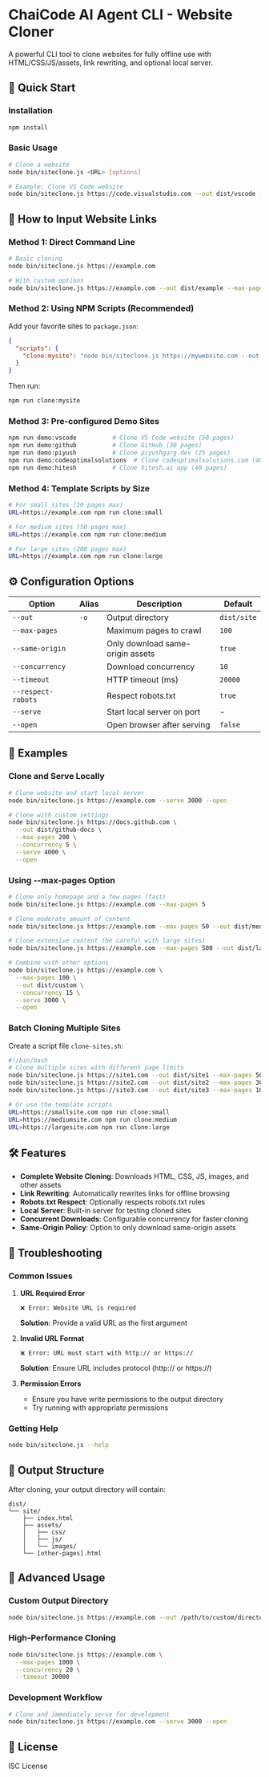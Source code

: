 # ChaiCode AI Agent CLI - Website Cloner

A powerful CLI tool to clone websites for fully offline use with HTML/CSS/JS/assets, link rewriting, and optional local server.

## 🚀 Quick Start

### Installation

```bash
npm install
```

### Basic Usage

```bash
# Clone a website
node bin/siteclone.js <URL> [options]

# Example: Clone VS Code website
node bin/siteclone.js https://code.visualstudio.com --out dist/vscode --max-pages 50 --serve 3000 --open
```

## 📖 How to Input Website Links

### Method 1: Direct Command Line

```bash
# Basic cloning
node bin/siteclone.js https://example.com

# With custom options
node bin/siteclone.js https://example.com --out dist/example --max-pages 100 --serve 4000
```

### Method 2: Using NPM Scripts (Recommended)

Add your favorite sites to `package.json`:

```json
{
  "scripts": {
    "clone:mysite": "node bin/siteclone.js https://mywebsite.com --out dist/mysite --max-pages 50 --serve 4000"
  }
}
```

Then run:

```bash
npm run clone:mysite
```

### Method 3: Pre-configured Demo Sites

```bash
npm run demo:vscode          # Clone VS Code website (50 pages)
npm run demo:github          # Clone GitHub (30 pages)
npm run demo:piyush          # Clone piyushgarg.dev (25 pages)
npm run demo:codeoptimalsolutions  # Clone codeoptimalsolutions.com (40 pages)
npm run demo:hitesh          # Clone hitesh.ai app (40 pages)
```

### Method 4: Template Scripts by Size

```bash
# For small sites (10 pages max)
URL=https://example.com npm run clone:small

# For medium sites (50 pages max)
URL=https://example.com npm run clone:medium

# For large sites (200 pages max)
URL=https://example.com npm run clone:large
```

## ⚙️ Configuration Options

| Option             | Alias | Description                      | Default     |
| ------------------ | ----- | -------------------------------- | ----------- |
| `--out`            | `-o`  | Output directory                 | `dist/site` |
| `--max-pages`      |       | Maximum pages to crawl           | `100`       |
| `--same-origin`    |       | Only download same-origin assets | `true`      |
| `--concurrency`    |       | Download concurrency             | `10`        |
| `--timeout`        |       | HTTP timeout (ms)                | `20000`     |
| `--respect-robots` |       | Respect robots.txt               | `true`      |
| `--serve`          |       | Start local server on port       | -           |
| `--open`           |       | Open browser after serving       | `false`     |

## 📝 Examples

### Clone and Serve Locally

```bash
# Clone website and start local server
node bin/siteclone.js https://example.com --serve 3000 --open

# Clone with custom settings
node bin/siteclone.js https://docs.github.com \
  --out dist/github-docs \
  --max-pages 200 \
  --concurrency 5 \
  --serve 4000 \
  --open
```

### Using --max-pages Option

```bash
# Clone only homepage and a few pages (fast)
node bin/siteclone.js https://example.com --max-pages 5

# Clone moderate amount of content
node bin/siteclone.js https://example.com --max-pages 50 --out dist/medium-site

# Clone extensive content (be careful with large sites)
node bin/siteclone.js https://example.com --max-pages 500 --out dist/large-site

# Combine with other options
node bin/siteclone.js https://example.com \
  --max-pages 100 \
  --out dist/custom \
  --concurrency 15 \
  --serve 3000 \
  --open
```

### Batch Cloning Multiple Sites

Create a script file `clone-sites.sh`:

```bash
#!/bin/bash
# Clone multiple sites with different page limits
node bin/siteclone.js https://site1.com --out dist/site1 --max-pages 50
node bin/siteclone.js https://site2.com --out dist/site2 --max-pages 30
node bin/siteclone.js https://site3.com --out dist/site3 --max-pages 100

# Or use the template scripts
URL=https://smallsite.com npm run clone:small
URL=https://mediumsite.com npm run clone:medium
URL=https://largesite.com npm run clone:large
```

## 🛠️ Features

- **Complete Website Cloning**: Downloads HTML, CSS, JS, images, and other assets
- **Link Rewriting**: Automatically rewrites links for offline browsing
- **Robots.txt Respect**: Optionally respects robots.txt rules
- **Local Server**: Built-in server for testing cloned sites
- **Concurrent Downloads**: Configurable concurrency for faster cloning
- **Same-Origin Policy**: Option to only download same-origin assets

## 🔧 Troubleshooting

### Common Issues

1. **URL Required Error**

   ```
   ❌ Error: Website URL is required
   ```

   **Solution**: Provide a valid URL as the first argument

2. **Invalid URL Format**

   ```
   ❌ Error: URL must start with http:// or https://
   ```

   **Solution**: Ensure URL includes protocol (http:// or https://)

3. **Permission Errors**
   - Ensure you have write permissions to the output directory
   - Try running with appropriate permissions

### Getting Help

```bash
node bin/siteclone.js --help
```

## 📁 Output Structure

After cloning, your output directory will contain:

```
dist/
└── site/
    ├── index.html
    ├── assets/
    │   ├── css/
    │   ├── js/
    │   └── images/
    └── [other-pages].html
```

## 🚀 Advanced Usage

### Custom Output Directory

```bash
node bin/siteclone.js https://example.com --out /path/to/custom/directory
```

### High-Performance Cloning

```bash
node bin/siteclone.js https://example.com \
  --max-pages 1000 \
  --concurrency 20 \
  --timeout 30000
```

### Development Workflow

```bash
# Clone and immediately serve for development
node bin/siteclone.js https://example.com --serve 3000 --open
```

## 📄 License

ISC License
